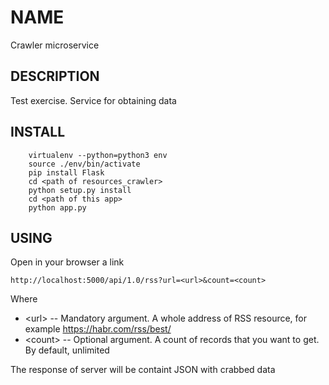 # NAME

Crawler microservice

## DESCRIPTION

Test exercise. Service for obtaining data

## INSTALL

```
    virtualenv --python=python3 env
    source ./env/bin/activate
    pip install Flask
    cd <path of resources_crawler>
    python setup.py install
    cd <path of this app>
    python app.py
```
## USING

Open in your browser a link
```
http://localhost:5000/api/1.0/rss?url=<url>&count=<count>
```
Where
* &lt;url&gt; -- Mandatory argument. A whole address of RSS resource, for example https://habr.com/rss/best/
* &lt;count&gt; -- Optional argument. A count of records that you want to get. By default, unlimited

The response of server will be containt JSON with crabbed data
